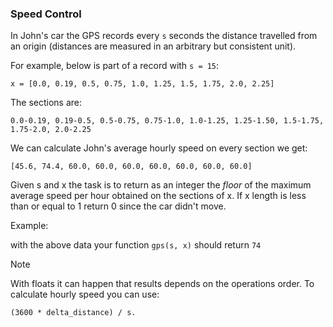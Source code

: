 ### Speed Control

In John's car the GPS records every `s` seconds the distance travelled from an origin (distances are measured in an
arbitrary but consistent unit). 

For example, below is part of a record with `s = 15`:

```
x = [0.0, 0.19, 0.5, 0.75, 1.0, 1.25, 1.5, 1.75, 2.0, 2.25]
```

The sections are:

```
0.0-0.19, 0.19-0.5, 0.5-0.75, 0.75-1.0, 1.0-1.25, 1.25-1.50, 1.5-1.75, 1.75-2.0, 2.0-2.25
```

We can calculate John's average hourly speed on every section we get:

```
[45.6, 74.4, 60.0, 60.0, 60.0, 60.0, 60.0, 60.0, 60.0]
```

Given s and x the task is to return as an integer the *floor* of the maximum average speed per hour obtained on the
sections of x. If x length is less than or equal to 1 return 0 since the car didn't move.

Example:

with the above data your function `gps(s, x)` should return `74`

Note

With floats it can happen that results depends on the operations order. To calculate hourly speed you can use:

```
(3600 * delta_distance) / s.
```
